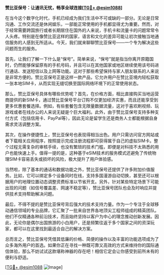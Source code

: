**赞比亚保号：让通讯无忧，畅享全球连接[[TG💪+ @esim1088](https://t.me/s/esim1088)]**

在当今这个数字化时代，手机已经成为我们生活中不可或缺的一部分。无论是日常沟通、工作交流还是休闲娱乐，一部能正常使用的手机都显得尤为重要。然而，对于经常需要跨国旅行或者长期居住在国外的人来说，手机卡和流量卡的问题常常令人头疼。特别是在像赞比亚这样的国家，语言和文化的差异可能让初次接触当地通信服务的人感到无所适从。今天，我们就来聊聊赞比亚保号——一个专为解决这些问题而生的服务。

首先，让我们了解一下什么是“保号”。简单来说，“保号”就是指当你离开原籍国时，仍然能够保留原有的手机号码，并且可以在其他国家或地区继续使用该号码进行通话、发送短信以及上网等功能。这对于那些希望保持与家人朋友联系的人来说是非常方便的。赞比亚保号正是这样一款产品，它允许用户在赞比亚境内轻松获取一张本地SIM卡，从而实现无缝切换至国际网络环境下的正常使用状态。

那么，赞比亚保号具体有哪些优势呢？首先，在价格方面，相比直接购买当地运营商提供的新SIM卡，通过赞比亚保号平台订购不仅更加经济实惠，而且还能享受到更多优惠套餐选择。例如，有些套餐包含无限量数据流量，这对于喜欢刷视频、玩游戏或者在线办公的人来说无疑是个巨大福利。此外，由于赞比亚保号支持多种支付方式（包括信用卡、PayPal等），因此无论是留学生还是商务人士都能根据自身需求灵活调整方案。

其次，在操作便捷性上，赞比亚保号也表现得相当出色。用户只需访问官方网站或者下载相关应用程序，按照提示完成注册流程即可获得属于自己的虚拟SIM卡。整个过程无需复杂的审核手续，也没有繁琐的技术门槛，即便是对科技不太熟悉的用户也能快速上手。值得一提的是，这种基于eSIM技术的服务模式还避免了传统物理SIM卡容易丢失或损坏的风险，极大提升了用户体验感。

当然啦，除了基本的通话和数据功能之外，赞比亚保号还提供了许多附加价值服务。比如，它可以绑定多个设备同时在线，支持多国漫游自动切换，甚至还可以根据用户的地理位置动态调整资费标准以节省开支。另外，针对某些特定场景下可能出现的问题（如信号覆盖差、网速不稳定等），赞比亚保号团队也会及时响应并提供技术支持帮助解决问题。

最后，不得不提的是赞比亚保号背后强大的技术支持力量。作为一个专注于全球移动通信领域的专业品牌，它汇聚了一批来自世界各地顶尖工程师组成的精英团队。他们不仅精通各种前沿技术，而且始终坚持以客户为中心的理念推动创新发展。因此，无论你是偶尔出国旅游的小白用户，还是频繁往返于多个国家之间的资深玩家，都可以在这里找到最适合自己的解决方案。

总而言之，赞比亚保号凭借其低廉的价格、简便的操作以及丰富的功能选项成为了众多海外用户的首选。如果你正在寻找一种既可靠又高效的方式来维持你的国际通信体验，那么不妨试试这款堪称神器的存在吧！相信它定会让你感受到前所未有的便利与舒适。

[[TG💪+ @esim1088](https://t.me/s/esim1088) ![Image](https://i.postimg.cc/4NQfJmqS/Snipaste-2025-05-13-00-14-12.png)]
